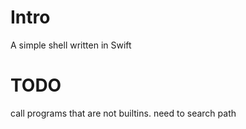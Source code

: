 # Intro
A simple shell written in Swift

# TODO
call programs that are not builtins. need to search path
